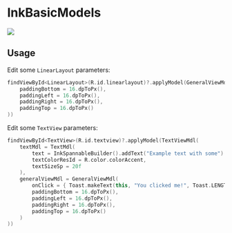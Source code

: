 # InkBasicModels

[![](https://jitpack.io/v/inlacou/InkBasicModels.svg)](https://jitpack.io/#inlacou/InkBasicModels)

## Usage

Edit some `LinearLayout` parameters:

```kt
findViewById<LinearLayout>(R.id.linearlayout)?.applyModel(GeneralViewMdl(
	paddingBottom = 16.dpToPx(),
	paddingLeft = 16.dpToPx(),
	paddingRight = 16.dpToPx(),
	paddingTop = 16.dpToPx()
))
```

Edit some `TextView` parameters:

```kt
findViewById<TextView>(R.id.textview)?.applyModel(TextViewMdl(
	textMdl = TextMdl(
		text = InkSpannableBuilder().addText("Example text with some").addBlank().addTextBold("bold"),
		textColorResId = R.color.colorAccent,
		textSizeSp = 20f
	),
	generalViewMdl = GeneralViewMdl(
		onClick = { Toast.makeText(this, "You clicked me!", Toast.LENGTH_SHORT).show(); true},
		paddingBottom = 16.dpToPx(),
		paddingLeft = 16.dpToPx(),
		paddingRight = 16.dpToPx(),
		paddingTop = 16.dpToPx()
	)
))
```
